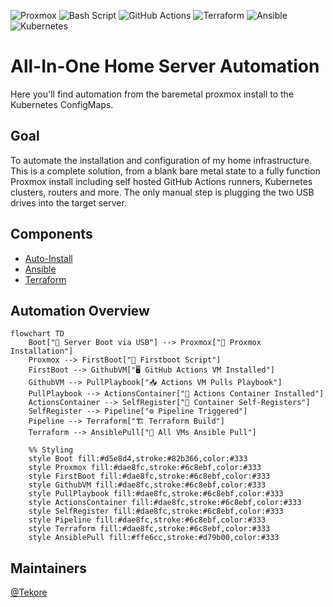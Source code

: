![Proxmox](https://img.shields.io/badge/proxmox-proxmox?style=for-the-badge&logo=proxmox&logoColor=%23E57000&labelColor=%232b2a33&color=%232b2a33) ![Bash Script](https://img.shields.io/badge/bash_script-%23121011.svg?style=for-the-badge&logo=gnu-bash&logoColor=white) ![GitHub Actions](https://img.shields.io/badge/github%20actions-%232671E5.svg?style=for-the-badge&logo=githubactions&logoColor=white) ![Terraform](https://img.shields.io/badge/terraform-%235835CC.svg?style=for-the-badge&logo=terraform&logoColor=white) ![Ansible](https://img.shields.io/badge/ansible-%231A1918.svg?style=for-the-badge&logo=ansible&logoColor=white) ![Kubernetes](https://img.shields.io/badge/kubernetes-%23326ce5.svg?style=for-the-badge&logo=kubernetes&logoColor=white)

# All-In-One Home Server Automation
Here you'll find automation from the baremetal proxmox install to the Kubernetes ConfigMaps.

## Goal
To automate the installation and configuration of my home infrastructure. This is a complete solution, from a blank bare metal state to a fully function Proxmox install including self hosted GitHub Actions runners, Kubernetes clusters, routers and more. The only manual step is plugging the two USB drives into the target server.
## Components
- [Auto-Install](https://github.com/tekore/HomeOps/tree/main/Auto-Install)
- [Ansible](https://github.com/tekore/HomeOps/tree/main/Ansible)
- [Terraform](https://github.com/tekore/HomeOps/tree/main/Terraform)

## Automation Overview
```mermaid
flowchart TD
    Boot["🔌 Server Boot via USB"] --> Proxmox["💾 Proxmox Installation"]
    Proxmox --> FirstBoot["🚀 Firstboot Script"]
    FirstBoot --> GithubVM["🖥️ GitHub Actions VM Installed"]
    GithubVM --> PullPlaybook["📥 Actions VM Pulls Playbook"]
    PullPlaybook --> ActionsContainer["🐳 Actions Container Installed"]
    ActionsContainer --> SelfRegister["📝 Container Self-Registers"]
    SelfRegister --> Pipeline["⚙️ Pipeline Triggered"]
    Pipeline --> Terraform["🏗️ Terraform Build"]
    Terraform --> AnsiblePull["🔄 All VMs Ansible Pull"]

    %% Styling
    style Boot fill:#d5e8d4,stroke:#82b366,color:#333
    style Proxmox fill:#dae8fc,stroke:#6c8ebf,color:#333
    style FirstBoot fill:#dae8fc,stroke:#6c8ebf,color:#333
    style GithubVM fill:#dae8fc,stroke:#6c8ebf,color:#333
    style PullPlaybook fill:#dae8fc,stroke:#6c8ebf,color:#333
    style ActionsContainer fill:#dae8fc,stroke:#6c8ebf,color:#333
    style SelfRegister fill:#dae8fc,stroke:#6c8ebf,color:#333
    style Pipeline fill:#dae8fc,stroke:#6c8ebf,color:#333
    style Terraform fill:#dae8fc,stroke:#6c8ebf,color:#333
    style AnsiblePull fill:#ffe6cc,stroke:#d79b00,color:#333
```

## Maintainers
[@Tekore](https://github.com/tekore)
